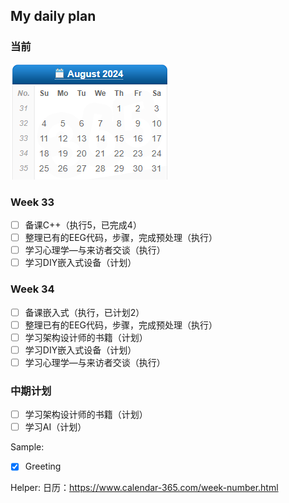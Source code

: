 ## My daily plan

### 当前

![](refs_pic/Current_works/1721955493919.png)



### Week 33

- [ ] 备课C++（执行5，已完成4）
- [ ] 整理已有的EEG代码，步骤，完成预处理（执行）
- [ ] 学习心理学—与来访者交谈（执行）
- [ ] 学习DIY嵌入式设备（计划）

### Week 34

- [ ] 备课嵌入式（执行，已计划2）
- [ ] 整理已有的EEG代码，步骤，完成预处理（执行）
- [ ] 学习架构设计师的书籍（计划）
- [ ] 学习DIY嵌入式设备（计划）
- [ ] 学习心理学—与来访者交谈（执行）

### 中期计划

- [ ] 学习架构设计师的书籍（计划）
- [ ] 学习AI（计划）

Sample: 
- [x] Greeting

Helper:
日历：https://www.calendar-365.com/week-number.html

